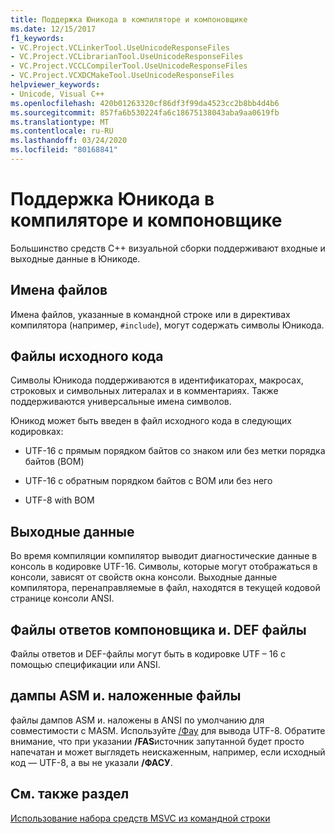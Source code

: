 ```yaml
---
title: Поддержка Юникода в компиляторе и компоновщике
ms.date: 12/15/2017
f1_keywords:
- VC.Project.VCLinkerTool.UseUnicodeResponseFiles
- VC.Project.VCLibrarianTool.UseUnicodeResponseFiles
- VC.Project.VCCLCompilerTool.UseUnicodeResponseFiles
- VC.Project.VCXDCMakeTool.UseUnicodeResponseFiles
helpviewer_keywords:
- Unicode, Visual C++
ms.openlocfilehash: 420b01263320cf86df3f99da4523cc2b8bb4d4b6
ms.sourcegitcommit: 857fa6b530224fa6c18675138043aba9aa0619fb
ms.translationtype: MT
ms.contentlocale: ru-RU
ms.lasthandoff: 03/24/2020
ms.locfileid: "80168841"
---
```

# <a name="unicode-support-in-the-compiler-and-linker"></a>Поддержка Юникода в компиляторе и компоновщике

Большинство средств C++ визуальной сборки поддерживают входные и выходные данные в Юникоде.

## <a name="filenames"></a>Имена файлов

Имена файлов, указанные в командной строке или в директивах компилятора (например, `#include`), могут содержать символы Юникода.

## <a name="source-code-files"></a>Файлы исходного кода

Символы Юникода поддерживаются в идентификаторах, макросах, строковых и символьных литералах и в комментариях.  Также поддерживаются универсальные имена символов.

Юникод может быть введен в файл исходного кода в следующих кодировках:

- UTF-16 с прямым порядком байтов со знаком или без метки порядка байтов (BOM)

- UTF-16 с обратным порядком байтов с BOM или без него

- UTF-8 with BOM

## <a name="output"></a>Выходные данные

Во время компиляции компилятор выводит диагностические данные в консоль в кодировке UTF-16.  Символы, которые могут отображаться в консоли, зависят от свойств окна консоли.  Выходные данные компилятора, перенаправляемые в файл, находятся в текущей кодовой странице консоли ANSI.

## <a name="linker-response-files-and-def-files"></a>Файлы ответов компоновщика и. DEF файлы

Файлы ответов и DEF-файлы могут быть в кодировке UTF – 16 с помощью спецификации или ANSI.

## <a name="asm-and-cod-dumps"></a>дампы ASM и. наложенные файлы

файлы дампов ASM и. наложены в ANSI по умолчанию для совместимости с MASM. Используйте [/Фау](fa-fa-listing-file.md) для вывода UTF-8. Обратите внимание, что при указании **/FAS**источник запутанной будет просто напечатан и может выглядеть неискаженным, например, если исходный код — UTF-8, а вы не указали **/ФАСУ**.

## <a name="see-also"></a>См. также раздел

[Использование набора средств MSVC из командной строки](../building-on-the-command-line.md)
